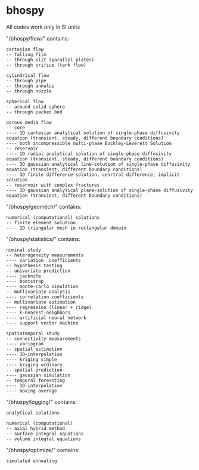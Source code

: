 # bhospy

All codes work only in SI units

"/bhospy/flow/" contains:

    cartesian flow
    -- falling film
    -- through slit (parallel plates)
    -- through orifice (tank flow)
    
    cylindrical flow
    -- through pipe
    -- through annulus
    -- through nozzle
    
    spherical flow
    -- around solid sphere
    -- through packed bed
    
    porous media flow
    -- core
    ---- 1D cartesian analytical solution of single-phase diffusivity equation (transient, steady, different boundary conditions)
    ---- both incompressible multi-phase Buckley-Leverett Solution
    -- reservoir
    ---- 1D radial analytical solution of single-phase diffusivity equation (transient, steady, different boundary conditions)
    ---- 3D gaussian analytical line-solution of single-phase diffusivity equation (transient, different boundary conditions)
    ---- 3D finite difference solution, cenrtral difference, implicit solution
    -- reservoir with complex fractures
    ---- 3D gaussian analytical plane-solution of single-phase diffusivity equation (transient, different boundary conditions)

"/bhospy/geomech/" contains:

    numerical (computational) solutions
    -- finite element solution
    ---- 2D triangular mesh in rectangular domain
	
"/bhospy/statistics/" contains:

    nominal study
    -- heterogeneity measurements
    ---- variation  coefficients
    -- hypothesis testing
    -- univariate prediction
    ---- jacknife
    ---- bootstrap
    ---- monte-carlo simulation
    -- mutlivariate analysis
    ---- correlation coefficients
    -- multivariate estimation
    ---- regression (linear + ridge)
    ---- k-nearest-neighbors
    ---- artificial neural network
    ---- support vector machine
    
    spatiotemporal study
    -- connectivity measurements
    ---- variogram
    -- spatial estimation
    ---- 3D-interpolation
    ---- kriging simple
    ---- kriging ordinary
    -- spatial prediction
    ---- gaussian simulation
    -- temporal foreasting
    ---- 1D-interpolation
    ---- moving average
    
"/bhospy/logging/" contains:

    analytical solutions
    
    numerical (computational)
    -- axial hybrid method
    -- surface integral equations
    -- volume integral equations
	
"/bhospy/optimize/" contains:

    simulated annealing
